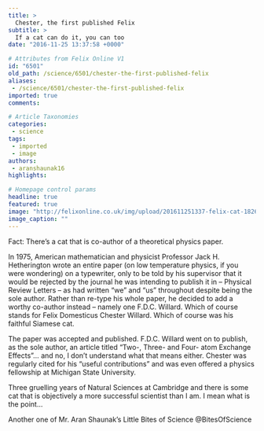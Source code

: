 ```yaml
---
title: >
  Chester, the first published Felix
subtitle: >
  If a cat can do it, you can too
date: "2016-11-25 13:37:58 +0000"

# Attributes from Felix Online V1
id: "6501"
old_path: /science/6501/chester-the-first-published-felix
aliases:
 - /science/6501/chester-the-first-published-felix
imported: true
comments:

# Article Taxonomies
categories:
 - science
tags:
 - imported
 - image
authors:
 - aranshaunak16
highlights:

# Homepage control params
headline: true
featured: true
image: "http://felixonline.co.uk/img/upload/201611251337-felix-cat-1826788_1280.jpg"
image_caption: ""
---
```


Fact: There’s a cat that is co-author of a theoretical physics paper.

In 1975, American mathematician and physicist Professor Jack H. Hetherington wrote an entire paper (on low temperature physics, if you were wondering) on a typewriter, only to be told by his supervisor that it would be rejected by the journal he was intending to publish it in – Physical Review Letters – as had written “we” and “us” throughout despite being the sole author.
Rather than re-type his whole paper, he decided to add a worthy co-author instead – namely one F.D.C. Willard. Which of course stands for Felix Domesticus Chester Willard. Which of course was his faithful Siamese cat.

The paper was accepted and published. F.D.C. Willard went on to publish, as the sole author, an article titled “Two-, Three- and Four- atom Exchange Effects”… and no, I don’t understand what that means either. Chester was regularly cited for his “useful contributions” and was even offered a physics fellowship at Michigan State University.

Three gruelling years of Natural Sciences at Cambridge and there is some cat that is objectively a more successful scientist than I am. I mean what is the point...

Another one of Mr. Aran Shaunak’s Little Bites of Science
@BitesOfScience
